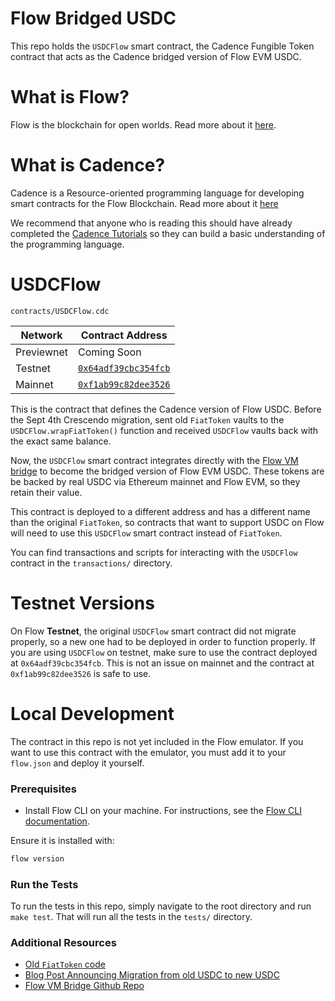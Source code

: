 # Flow Bridged USDC

This repo holds the `USDCFlow` smart contract, the Cadence 
Fungible Token contract that acts as the Cadence bridged version of
Flow EVM USDC.

# What is Flow?

Flow is the blockchain for open worlds. Read more about it [here](https://www.flow.com/).

# What is Cadence?

Cadence is a Resource-oriented programming language 
for developing smart contracts for the Flow Blockchain.
Read more about it [here](https://www.cadence-lang.org)

We recommend that anyone who is reading this should have already
completed the [Cadence Tutorials](https://cadence-lang.org/docs/tutorial/first-steps) 
so they can build a basic understanding of the programming language.

# USDCFlow

`contracts/USDCFlow.cdc`

| Network       | Contract Address     |
| ------------- | -------------------- |
| Previewnet    | Coming Soon |
| Testnet       | [`0x64adf39cbc354fcb`](https://contractbrowser.com/A.64adf39cbc354fcb.USDCFlow) |
| Mainnet       | [`0xf1ab99c82dee3526`](https://contractbrowser.com/A.f1ab99c82dee3526.USDCFlow) |

This is the contract that defines the Cadence version of Flow USDC. 
Before the Sept 4th Crescendo migration, sent
old `FiatToken` vaults to the `USDCFlow.wrapFiatToken()` function
and received `USDCFlow` vaults back with the exact same balance.

Now, the `USDCFlow` smart contract integrates directly with
the [Flow VM bridge](https://github.com/onflow/flow-evm-bridge) to become
the bridged version of Flow EVM USDC. These tokens are be backed
by real USDC via Ethereum mainnet and Flow EVM, so they retain their value.

This contract is deployed to a different address
and has a different name than the original `FiatToken`,
so contracts that want to support USDC on Flow
will need to use this `USDCFlow` smart contract instead of `FiatToken`.

You can find transactions and scripts for interacting with the `USDCFlow` contract in the `transactions/` directory.

# Testnet Versions

On Flow **Testnet**, the original `USDCFlow` smart contract did not migrate properly,
so a new one had to be deployed in order to function properly. If you are using
`USDCFlow` on testnet, make sure to use the contract deployed at `0x64adf39cbc354fcb`.
This is not an issue on mainnet and the contract at `0xf1ab99c82dee3526` is safe to use.

# Local Development

The contract in this repo is not yet included in the Flow emulator.
If you want to use this contract with the emulator,
you must add it to your `flow.json` and deploy it yourself.

### Prerequisites

- Install Flow CLI on your machine. For instructions, see the [Flow CLI documentation](https://developers.flow.com/tools/flow-cli/install).

Ensure it is installed with:

```sh
flow version
```

### Run the Tests

To run the tests in this repo, simply navigate
to the root directory and run `make test`.
That will run all the tests in the `tests/` directory.

### Additional Resources

- [Old `FiatToken` code](https://github.com/flow-usdc/flow-usdc)
- [Blog Post Announcing Migration from old USDC to new USDC](https://www.flow.com/post/stablecoins-on-flow-evolving-for-interoperability)
- [Flow VM Bridge Github Repo](https://github.com/onflow/flow-evm-bridge/tree/main)